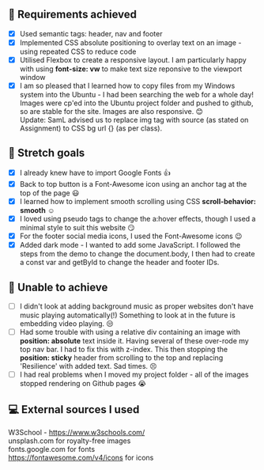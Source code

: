 ## :dart: Requirements achieved

- [x] Used semantic tags: header, nav and footer
- [x] Implemented CSS absolute positioning to overlay text on an image - using repeated CSS to reduce code
- [x] Utilised Flexbox to create a responsive layout. I am particularly happy with using **font-size: vw** to make text size reponsive to the viewport window
- [x] I am so pleased that I learned how to copy files from my Windows system into the Ubuntu - I had been searching the web for a whole day! Images were cp'ed into the Ubuntu project folder and pushed to github, so are stable for the site. Images are also responsive. :blush:  
       Update: SamL advised us to replace img tag with source (as stated on Assignment) to CSS bg url {} (as per class).

## :dart: Stretch goals

- [x] I already knew have to import Google Fonts :thumbsup:
- [x] Back to top button is a Font-Awesome icon using an anchor tag at the top of the page :smiley:
- [x] I learned how to implement smooth scrolling using CSS **scroll-behavior: smooth** :relaxed:
- [x] I loved using pseudo tags to change the a:hover effects, though I used a minimal style to suit this website :smirk:
- [x] For the footer social media icons, I used the Font-Awesome icons :wink:
- [x] Added dark mode - I wanted to add some JavaScript. I followed the steps from the demo to change the document.body, I then had to create a const var and getById to change the header and footer IDs.

## :pushpin: Unable to achieve

- [ ] I didn't look at adding background music as proper websites don't have music playing automatically(!) Something to look at in the future is embedding video playing. :unamused:
- [ ] Had some trouble with using a relative div containing an image with **position: absolute** text inside it. Having several of these over-rode my top nav bar. I had to fix this with z-index. This then stopping the **position: sticky** header from scrolling to the top and replacing 'Resilience' with added text. Sad times. :persevere:
- [ ] I had real problems when I moved my project folder - all of the images stopped rendering on Github pages :sob:

## :computer: External sources I used

W3School - https://www.w3schools.com/  
unsplash.com for royalty-free images  
fonts.google.com for fonts  
https://fontawesome.com/v4/icons for icons
